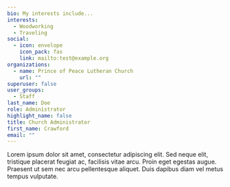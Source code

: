 ```yaml
---
bio: My interests include...
interests:
  - Woodworking
  - Traveling
social:
  - icon: envelope
    icon_pack: fas
    link: mailto:test@example.org
organizations:
  - name: Prince of Peace Lutheran Church
    url: ""
superuser: false
user_groups:
  - Staff
last_name: Doe
role: Administrator
highlight_name: false
title: Church Administrator
first_name: Crawford
email: ""
---
```

Lorem ipsum dolor sit amet, consectetur adipiscing elit. Sed neque elit, tristique placerat feugiat ac, facilisis vitae arcu. Proin eget egestas augue. Praesent ut sem nec arcu pellentesque aliquet. Duis dapibus diam vel metus tempus vulputate.



